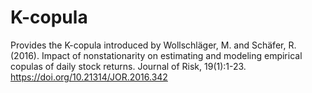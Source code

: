 # K-copula
Provides the K-copula introduced by Wollschläger, M. and Schäfer, R. (2016). Impact of nonstationarity on estimating and modeling empirical copulas of daily stock returns. Journal of Risk, 19(1):1-23. https://doi.org/10.21314/JOR.2016.342
